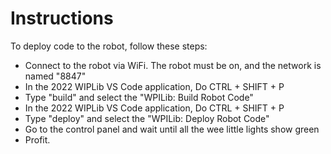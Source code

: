 # Instructions

To deploy code to the robot, follow these steps:
- Connect to the robot via WiFi. The robot must be on, and the network is named "8847"
- In the 2022 WIPLib VS Code application, Do CTRL + SHIFT + P
- Type "build" and select the "WPILib: Build Robot Code"
- In the 2022 WIPLib VS Code application, Do CTRL + SHIFT + P
- Type "deploy" and select the "WPILib: Deploy Robot Code"
- Go to the control panel and wait until all the wee little lights show green
- Profit.